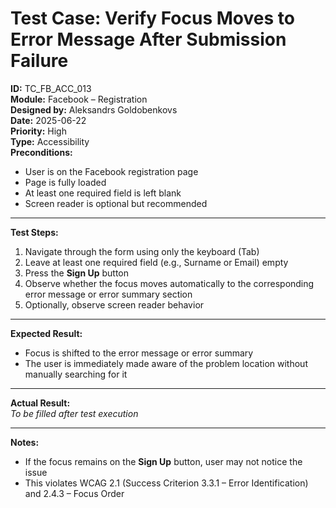 # Test Case: Verify Focus Moves to Error Message After Submission Failure

**ID:** TC_FB_ACC_013  
**Module:** Facebook – Registration  
**Designed by:** Aleksandrs Goldobenkovs  
**Date:** 2025-06-22  
**Priority:** High  
**Type:** Accessibility  
**Preconditions:**  
- User is on the Facebook registration page  
- Page is fully loaded  
- At least one required field is left blank  
- Screen reader is optional but recommended

---

**Test Steps:**

1. Navigate through the form using only the keyboard (Tab)  
2. Leave at least one required field (e.g., Surname or Email) empty  
3. Press the **Sign Up** button  
4. Observe whether the focus moves automatically to the corresponding error message or error summary section  
5. Optionally, observe screen reader behavior

---

**Expected Result:**  
- Focus is shifted to the error message or error summary  
- The user is immediately made aware of the problem location without manually searching for it

---

**Actual Result:**  
_To be filled after test execution_

---

**Notes:**  
- If the focus remains on the **Sign Up** button, user may not notice the issue  
- This violates WCAG 2.1 (Success Criterion 3.3.1 – Error Identification) and 2.4.3 – Focus Order
